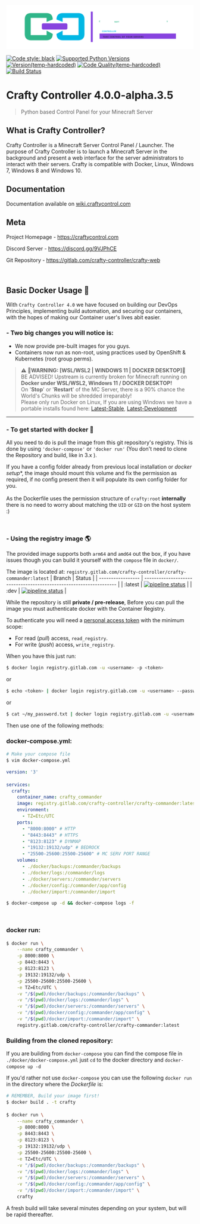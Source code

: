 [![Crafty Logo](app/frontend/static/assets/images/logo_long.svg)](https://craftycontrol.com)

[![Code style: black](https://img.shields.io/badge/code%20style-black-000000.svg)](https://github.com/psf/black)
[![Supported Python Versions](https://shields.io/badge/python-3.8%20%7C%203.9%20%7C%203.10%20-blue)](https://www.python.org)
[![Version(temp-hardcoded)](https://img.shields.io/badge/release-v4.0.0--alpha3.5-orange)](https://gitlab.com/crafty-controller/crafty-commander)
[![Code Quality(temp-hardcoded)](https://img.shields.io/badge/code%20quality-10-brightgreen)](https://gitlab.com/crafty-controller/crafty-commander)
[![Build Status](https://gitlab.com/crafty-controller/crafty-commander/badges/master/pipeline.svg)](https://gitlab.com/crafty-controller/crafty-commander/-/commits/master)

# Crafty Controller 4.0.0-alpha.3.5
> Python based Control Panel for your Minecraft Server

## What is Crafty Controller?
Crafty Controller is a Minecraft Server Control Panel / Launcher. The purpose
of Crafty Controller is to launch a Minecraft Server in the background and present
a web interface for the server administrators to interact with their servers. Crafty
is compatible with Docker, Linux, Windows 7, Windows 8 and Windows 10.

## Documentation
Documentation available on [wiki.craftycontrol.com](https://craftycontrol.com)

## Meta
Project Homepage - https://craftycontrol.com

Discord Server - https://discord.gg/9VJPhCE

Git Repository - https://gitlab.com/crafty-controller/crafty-web

<br>

## Basic Docker Usage 🐳

With `Crafty Controller 4.0` we have focused on building our DevOps Principles, implementing build automation, and securing our containers, with the hopes of making our Container user's lives abit easier.

### - Two big changes you will notice is:
- We now provide pre-built images for you guys.
- Containers now run as non-root, using practices used by OpenShift & Kubernetes (root group perms).


> __**⚠ 🔻WARNING: [WSL/WSL2 | WINDOWS 11 | DOCKER DESKTOP]🔻**__ <br>
 BE ADVISED! Upstream is currently broken for Minecraft running on **Docker under WSL/WSL2, Windows 11 / DOCKER DESKTOP!** <br>
 On '**Stop**' or '**Restart**' of the MC Server, there is a 90% chance the World's Chunks will be shredded irreparably! <br>
 Please only run Docker on Linux, If you are using Windows we have a portable installs found here: [Latest-Stable](https://gitlab.com/crafty-controller/crafty-commander/-/jobs/artifacts/master/download?job=win-prod-build), [Latest-Development](https://gitlab.com/crafty-controller/crafty-commander/-/jobs/artifacts/dev/download?job=win-dev-build)

----

### - To get started with docker 🛫
All you need to do is pull the image from this git repository's registry.
This is done by using `'docker-compose'` or `'docker run'` (You don't need to clone the Repository and build, like in 3.x ).

If you have a config folder already from previous local installation or _docker setup_*, the image should mount this volume and fix the permission as required, if no config present then it will populate its own config folder for you. <br> <br>
As the Dockerfile uses the permission structure of `crafty:root` **internally** there is no need to worry about matching the `UID` or `GID` on the host system :)

<br>

### - Using the registry image 🌎
The provided image supports both `arm64` and `amd64` out the box, if you have issues though you can build it yourself with the `compose` file in `docker/`.

The image is located at: `registry.gitlab.com/crafty-controller/crafty-commander:latest`
| Branch             | Status                                                                |
| ----------------- | ------------------------------------------------------------------ |
| :latest | [![pipeline status](https://gitlab.com/crafty-controller/crafty-commander/badges/master/pipeline.svg)](https://gitlab.com/crafty-controller/crafty-commander/-/commits/master) |
| :dev | [![pipeline status](https://gitlab.com/crafty-controller/crafty-commander/badges/dev/pipeline.svg)](https://gitlab.com/crafty-controller/crafty-commander/-/commits/dev) |

While the repository is still **private / pre-release**,
Before you can pull the image you must authenticate docker with the Container Registry.

To authenticate you will need a [personal access token](https://docs.gitlab.com/ee/user/profile/personal_access_tokens.html)
with the minimum scope:

- For read (*pull*) access, `read_registry`.
- For write (*push*) access, `write_registry`.

When you have this just run:
```bash
$ docker login registry.gitlab.com -u <username> -p <token>
```
or
```bash
$ echo <token> | docker login registry.gitlab.com -u <username> --password-stdin
```
or
```bash
$ cat ~/my_password.txt | docker login registry.gitlab.com -u <username> --password-stdin
```

Then use one of the following methods:
### **docker-compose.yml:**
```sh
# Make your compose file
$ vim docker-compose.yml
```
```yml
version: '3'

services:
  crafty:
    container_name: crafty_commander
    image: registry.gitlab.com/crafty-controller/crafty-commander:latest
    environment:
      - TZ=Etc/UTC
    ports:
      - "8000:8000" # HTTP
      - "8443:8443" # HTTPS
      - "8123:8123" # DYNMAP
      - "19132:19132/udp" # BEDROCK
      - "25500-25600:25500-25600" # MC SERV PORT RANGE
    volumes:
      - ./docker/backups:/commander/backups
      - ./docker/logs:/commander/logs
      - ./docker/servers:/commander/servers
      - ./docker/config:/commander/app/config
      - ./docker/import:/commander/import
```
```sh
$ docker-compose up -d && docker-compose logs -f
```
<br>

### **docker run:**
```sh
$ docker run \
	--name crafty_commander \
	-p 8000:8000 \
	-p 8443:8443 \
	-p 8123:8123 \
	-p 19132:19132/udp \
	-p 25500-25600:25500-25600 \
	-e TZ=Etc/UTC \
	-v "/$(pwd)/docker/backups:/commander/backups" \
	-v "/$(pwd)/docker/logs:/commander/logs" \
	-v "/$(pwd)/docker/servers:/commander/servers" \
	-v "/$(pwd)/docker/config:/commander/app/config" \
	-v "/$(pwd)/docker/import:/commander/import" \
	registry.gitlab.com/crafty-controller/crafty-commander:latest
```

### **Building from the cloned repository:**

If you are building from `docker-compose` you can find the compose file in `./docker/docker-compose.yml` just `cd` to the docker directory and `docker-compose up -d`

If you'd rather not use `docker-compose` you can use the following `docker run` in the directory where the *Dockerfile* is:
```sh
# REMEMBER, Build your image first!
$ docker build . -t crafty

$ docker run \
	--name crafty_commander \
	-p 8000:8000 \
	-p 8443:8443 \
	-p 8123:8123 \
	-p 19132:19132/udp \
	-p 25500-25600:25500-25600 \
	-e TZ=Etc/UTC \
	-v "/$(pwd)/docker/backups:/commander/backups" \
	-v "/$(pwd)/docker/logs:/commander/logs" \
	-v "/$(pwd)/docker/servers:/commander/servers" \
	-v "/$(pwd)/docker/config:/commander/app/config" \
	-v "/$(pwd)/docker/import:/commander/import" \
	crafty
```
A fresh build will take several minutes depending on your system, but will be rapid thereafter.
